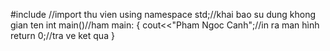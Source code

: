 #include <iostream> //import thu vien 
using namespace std;//khai bao su dung khong gian ten
int main()//ham main:
{
	cout<<"Pham Ngoc Canh";//in ra man hình
	return 0;//tra ve ket qua
}
